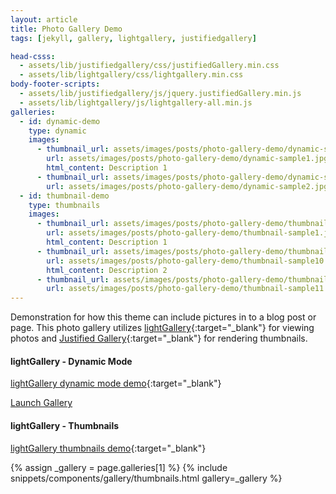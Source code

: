 ```yaml
---
layout: article
title: Photo Gallery Demo
tags: [jekyll, gallery, lightgallery, justifiedgallery]

head-csss:
  - assets/lib/justifiedgallery/css/justifiedGallery.min.css
  - assets/lib/lightgallery/css/lightgallery.min.css
body-footer-scripts:
  - assets/lib/justifiedgallery/js/jquery.justifiedGallery.min.js
  - assets/lib/lightgallery/js/lightgallery-all.min.js
galleries:
  - id: dynamic-demo
    type: dynamic
    images:
      - thumbnail_url: assets/images/posts/photo-gallery-demo/dynamic-sample1-th.jpg
        url: assets/images/posts/photo-gallery-demo/dynamic-sample1.jpg
        html_content: Description 1
      - thumbnail_url: assets/images/posts/photo-gallery-demo/dynamic-sample2-th.jpg
        url: assets/images/posts/photo-gallery-demo/dynamic-sample2.jpg
  - id: thumbnail-demo
    type: thumbnails
    images:
      - thumbnail_url: assets/images/posts/photo-gallery-demo/thumbnail-sample1-th.jpg
        url: assets/images/posts/photo-gallery-demo/thumbnail-sample1.jpg
        html_content: Description 1
      - thumbnail_url: assets/images/posts/photo-gallery-demo/thumbnail-sample10-th.jpg
        url: assets/images/posts/photo-gallery-demo/thumbnail-sample10.jpg
        html_content: Description 2
      - thumbnail_url: assets/images/posts/photo-gallery-demo/thumbnail-sample11-th.jpg
        url: assets/images/posts/photo-gallery-demo/thumbnail-sample11.jpg
---
```


Demonstration for how this theme can include pictures in to a blog post or page.<!--more-->
This photo gallery utilizes [lightGallery](https://www.lightgalleryjs.com){:target="_blank"} for viewing photos and [Justified Gallery](http://miromannino.github.io/Justified-Gallery){:target="_blank"} for rendering thumbnails.

#### lightGallery - Dynamic Mode

[lightGallery dynamic mode demo](https://www.lightgalleryjs.com/demos/dynamic-mode){:target="_blank"}

<a class="pf-button-primary" href="#" id="dynamic-demo">Launch Gallery</a>

#### lightGallery - Thumbnails

[lightGallery thumbnails demo](https://www.lightgalleryjs.com/demos/thumbnails){:target="_blank"}

{% assign _gallery = page.galleries[1] %}
{% include snippets/components/gallery/thumbnails.html gallery=_gallery %}